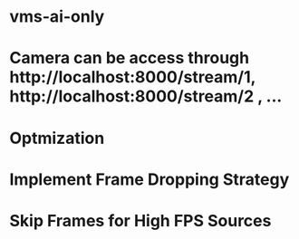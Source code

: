 # vms-ai-only
# Camera can be access through http://localhost:8000/stream/1, http://localhost:8000/stream/2 , ...
# Optmization
# Implement Frame Dropping Strategy
# Skip Frames for High FPS Sources